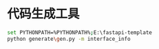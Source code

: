 # 代码生成工具
```bash
set PYTHONPATH=%PYTHONPATH%;E:\fastapi-template
python generate\gen.py -m interface_info
```
